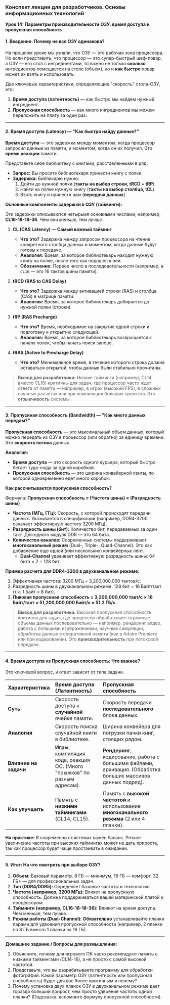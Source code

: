 ### **Конспект лекции для разработчиков. Основы информационных технологий**
**Урок 14: Параметры производительности ОЗУ: время доступа и пропускная способность**

#### **1. Введение: Почему не вся ОЗУ одинакова?**

На прошлом уроке мы узнали, что ОЗУ — это рабочая зона процессора. Но если представить, что процессор — это супер-быстрый шеф-повар, а ОЗУ — его стол с ингредиентами, то важно не только **сколько** ингредиентов помещается на столе (объем), но и **как быстро** повар может их взять и использовать.

Две ключевые характеристики, определяющие "скорость" стола-ОЗУ, это:
1.  **Время доступа (латентность)** — как быстро мы найдем нужный ингредиент.
2.  **Пропускная способность** — как много ингредиентов мы можем переложить на плиту за один раз.

---

#### **2. Время доступа (Latency) — "Как быстро найду данные?"**

**Время доступа** — это задержка между моментом, когда процессор запросил данные из памяти, и моментом, когда он их получил. Это **время реакции** памяти.

Представьте себе библиотеку с книгами, расставленными в ряд.
*   **Запрос:** Вы просите библиотекаря принести книгу с полки.
*   **Задержка:** Библикарю нужно:
    1.  Дойти до нужной полки (**такты на выбор строки, tRCD + tRP**).
    2.  Найти на полке нужную книгу (**такты на выбор столбца, tCL**).
    3.  Взять книгу и принести вам (**передача данных**).

**Основные компоненты задержки в ОЗУ (тайминги):**

Эти задержки описываются четырьмя основными числами, например, **CL16-18-18-36**. Чем они *меньше*, тем *лучше*.

1.  **CL (CAS Latency) — Самый важный тайминг**
    *   **Что это?** Задержка между запросом процессора на чтение конкретного столбца данных и моментом, когда данные будут готовы к передаче.
    *   **Аналогия:** Время, за которое библиотекарь находит нужную книгу на полке, после того как подошел к ней.
    *   **Обозначение:** Первое число в последовательности (например, в `CL16` — это 16 тактов шины памяти).

2.  **tRCD (RAS to CAS Delay)**
    *   **Что это?** Задержка между активацией строки (RAS) и столбца (CAS) в матрице памяти.
    *   **Аналогия:** Время, за которое библиотекарь добирается до нужной полки (строки).

3.  **tRP (RAS Precharge)**
    *   **Что это?** Время, необходимое на закрытие одной строки и подготовку к открытию следующей.
    *   **Аналогия:** Время, за которое библиотекарь возвращается к началу полок, чтобы начать поиск заново.

4.  **tRAS (Active to Precharge Delay)**
    *   **Что это?** Минимальное время, в течение которого строка должна оставаться открытой, чтобы данные были стабильно прочитаны.

> **Вывод для разработчика:** Низкие тайминги (например, CL14 вместо CL18) критичны для задач, где процессор часто ждет ответа от памяти — например, в играх (высокий FPS), в сложных научных расчетах или при компиляции больших проектов. Это **отзывчивость** системы.

---

#### **3. Пропускная способность (Bandwidth) — "Как много данных передам?"**

**Пропускная способность** — это максимальный объем данных, который можно передать из ОЗУ в процессор (или обратно) за единицу времени. Это **скорость потока** данных.

**Аналогия:**
*   **Время доступа** — это скорость одного курьера, который быстро бегает туда-сюда за одной коробкой.
*   **Пропускная способность** — это ширина конвейерной ленты, по которой одновременно едет много коробок.

**Как рассчитывается пропускная способность?**

Формула: **Пропускная способность = (Частота шины) × (Разрядность шины)**

*   **Частота (МГц, ГГц):** Скорость, с которой происходят передачи данных. Указывается в спецификации (например, DDR4-3200 означает эффективную частоту 3200 МГц).
*   **Разрядность шины (бит):** Количество бит, передаваемых за один такт. Для одного модуля DDR — это 64 бита.
*   **Количество каналов:** Современные системы поддерживают **многоканальный режим** (Dual-, Triple-, Quad-Channel). Это как добавление еще одной (или нескольких) конвейерных лент.
    *   **Dual-Channel** удваивает эффективную разрядность шины: 64 бита × 2 = 128 бит.

**Пример расчета для DDR4-3200 в двухканальном режиме:**
1.  Эффективная частота: 3200 МГц = 3,200,000,000 тактов/с.
2.  Разрядность шины в двухканальном режиме: 128 бит = 16 Байт/такт (т.к. 1 Байт = 8 бит).
3.  **Пиковая пропускная способность = 3,200,000,000 такт/с × 16 Байт/такт = 51,200,000,000 Байт/с ≈ 51.2 ГБ/с.**

> **Вывод для разработчика:** Высокая пропускная способность критична для задач, где процессор обрабатывает огромные объемы данных последовательно — например, рендеринг видео, работа с большими изображениями, научные симуляции, обработка данных в оперативной памяти (как в Adobe Premiere или при кодировании). Это **производительность** при потоковой передаче.

---

#### **4. Время доступа vs Пропускная способность: Что важнее?**

Это ключевой вопрос, и ответ зависит от типа задачи.

| Характеристика | **Время доступа (Латентность)** | **Пропускная способность** |
| :--- | :--- | :--- |
| **Суть** | Скорость доступа к **случайной** ячейке памяти. | Скорость передачи **последовательного** блока данных. |
| **Аналогия** | Скорость поиска случайной книги в библиотеке. | Ширина конвейера для погрузки пачки книг, стоящих рядом. |
| **Влияние на задачи** | **Игры**, компиляция кода, реакция ОС. (Много "прыжков" по разным адресам). | **Рендеринг**, кодирование, работа с большими файлами, архивация. (Обработка больших массивов данных подряд). |
| **Как улучшить** | Память с **низкими таймингами** (CL14, CL15). | Память с **высокой частотой** и использование **многоканального режима** (2 или 4 планки). |

**На практике:** В современных системах важен баланс. Резкое увеличение частоты при высоких таймингах может не дать прироста, так как процессор будет чаще простаивать в ожидании.

---

#### **5. Итог: На что смотреть при выборе ОЗУ?**

1.  **Объем:** Базовый параметр. 8 ГБ — минимум, 16 ГБ — комфорт, 32 ГБ+ — для профессиональных задач.
2.  **Тип (DDR4/DDR5):** Определяет базовые частоты и технологию.
3.  **Частота (например, 3200 МГц):** Влияет на пропускную способность. Должна поддерживаться вашей материнской платой и процессором.
4.  **Тайминги (например, CL16-18-18-36):** Влияют на время доступа. Чем меньше, тем лучше.
5.  **Режим работы (Dual-Channel):** **Обязательно** устанавливайте планки парами для удвоения пропускной способности (например, 2 планки по 8 ГБ вместо 1 планки на 16 ГБ).

---
**Домашнее задание / Вопросы для размышления:**
1.  Объясните, почему для игрового ПК часто рекомендуют память с низкими таймингами (CL14-16), а не просто с самой высокой частотой.
2.  Представьте, что вы разрабатываете программу для обработки фотографий. Какой параметр ОЗУ (латентность или пропускная способность) будет для вас более критичным и почему?
3.  Почему установка двух планок ОЗУ в двухканальном режиме дает гораздо больший прирост, чем просто удвоение частоты одной планки? (Подсказка: вспомните формулу пропускной способности).